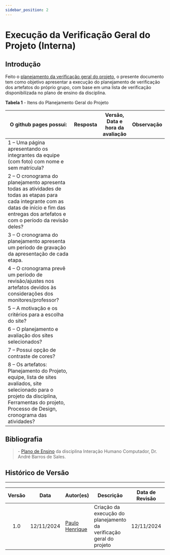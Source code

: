 ```yaml
---
sidebar_position: 2
---
```


# Execução da Verificação Geral do Projeto (Interna)

## Introdução

Feito o [planejamento da verificação geral do projeto](../verificacao_geral/planejamento.md), o presente documento tem como objetivo apresentar a execução do planejamento de verificação dos artefatos do próprio grupo, com base em uma lista de verificação disponibilizada no plano de ensino da disciplina.

<p style={{ textAlign: 'center', fontSize: '18px' }}><b>Tabela 1</b> - Itens do Planejamento Geral do Projeto</p>

| O github pages possui:                                                                                               | Resposta            | Versão, Data e hora da avaliação | Observação                     |
|-----------------------------------------------------------|---------------------|-----------------------------------|--------------------------------|
| 1 – Uma página apresentando os integrantes da equipe (com foto) com nome e sem matrícula?                            |                     |                                   |                                |
| 2 – O cronograma do planejamento apresenta todas as atividades de todas as etapas para cada integrante com as datas de início e fim das entregas dos artefatos e com o período da revisão deles? |                     |                                   |                                |
| 3 – O cronograma do planejamento apresenta um período de gravação da apresentação de cada etapa.                     |                     |                                   |                                |
| 4 – O cronograma prevê um período de revisão/ajustes nos artefatos devidos às considerações dos monitores/professor? |                     |                                   |                                |
| 5 – A motivação e os critérios para a escolha do site?                                                               |                     |                                   |                                |
| 6 – O planejamento e avaliação dos sites selecionados?                                                               |                     |                                   |                                |
| 7 – Possui opção de contraste de cores?                                                                              |                     |                                   |                                |
| 8 – Os artefatos: Planejamento do Projeto, equipe, lista de sites avaliados, site selecionado para o projeto da disciplina, Ferramentas do projeto, Processo de Design, cronograma das atividades? |                     |                                   |                                |


## Bibliografia

> \- [Plano de Ensino](https://aprender3.unb.br/pluginfile.php/2972625/mod_resource/content/56/Plano_de_Ensino%20FIHC%20022024%20Turma%2001%20v1.pdf) da disciplina Interação Humano Computador, Dr. André Barros de Sales.

## Histórico de Versão
---
| Versão | Data | Autor(es) | Descrição | Data de Revisão | Revisor(es) |
|:---:|:---:|---|---|:---:|---|
| 1.0 | 12/11/2024 | [Paulo Henrique](https://github.com/paulomh) | Criação da execução do planejamento da verificação geral do projeto | 12/11/2024 | [Weverton Rodrigues](https://github.com/vevetin) |
